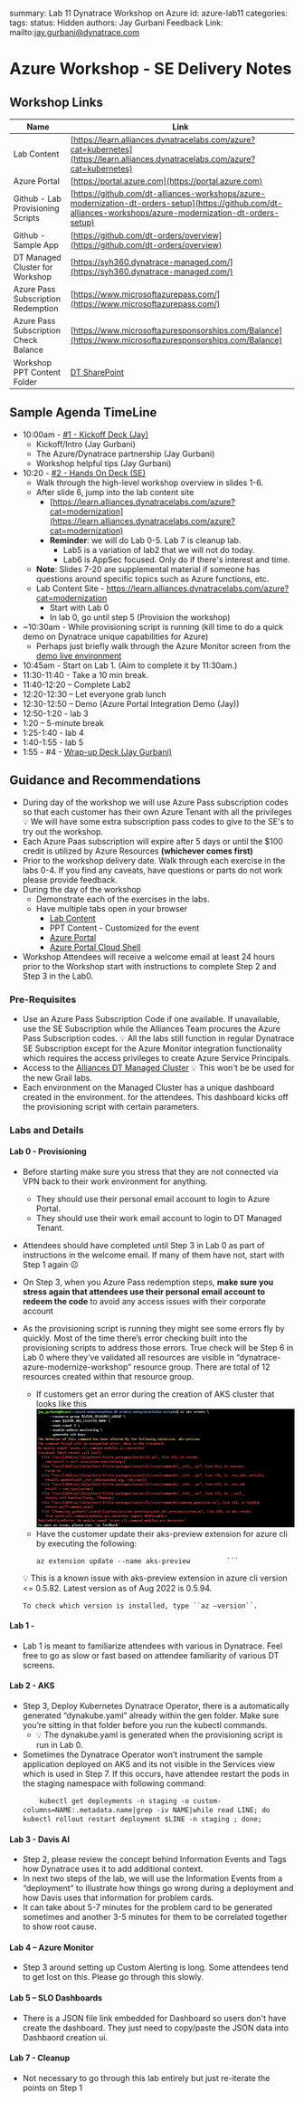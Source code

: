 summary: Lab 11 Dynatrace Workshop on Azure
id: azure-lab11
categories: 
tags: 
status: Hidden
authors: Jay Gurbani
Feedback Link: mailto:jay.gurbani@dynatrace.com

# Azure Workshop - SE Delivery Notes

##  Workshop Links

|**Name**                               | **Link**                                                                          |
|-------------------                |------------------------------------------------------------------             |
|Lab Content                        |[https://learn.alliances.dynatracelabs.com/azure?cat=kubernetes](https://learn.alliances.dynatracelabs.com/azure?cat=kubernetes)                 |
|Azure Portal                       |[https://portal.azure.com](https://portal.azure.com)                                                       |
|Github - Lab Provisioning Scripts  |[https://github.com/dt-alliances-workshops/azure-modernization-dt-orders-setup](https://github.com/dt-alliances-workshops/azure-modernization-dt-orders-setup)  |
|Github - Sample App    | [https://github.com/dt-orders/overview](https://github.com/dt-orders/overview)
|DT Managed Cluster for Workshop    | [https://syh360.dynatrace-managed.com/](https://syh360.dynatrace-managed.com/)
|Azure Pass Subscription Redemption    |  [https://www.microsoftazurepass.com/](https://www.microsoftazurepass.com/)
|Azure Pass Subscription Check Balance | [https://www.microsoftazuresponsorships.com/Balance](https://www.microsoftazuresponsorships.com/Balance)
|Workshop PPT Content Folder| [DT SharePoint](https://dynatrace.sharepoint.com/:f:/s/StrategicBusinessDevelopment/Em7OPic-iepJiqG91mbq7AUBYJJmCQiQTr2eOzgdjWgvsg?e=V3o4za)


## Sample Agenda TimeLine

*	10:00am -  [#1 - Kickoff Deck (Jay)](https://dynatrace.sharepoint.com/:p:/s/StrategicBusinessDevelopment/EdqD9epOVepBp8ZfzJunGzEBW8jzOczyZMK05vg_QUYUhw?e=c4YLbM) 
    * Kickoff/Intro (Jay Gurbani)
    * The Azure/Dynatrace partnership (Jay Gurbani)
    * Workshop helpful tips (Jay Gurbani) 
* 10:20 -  [#2 - Hands On Deck (SE)](https://dynatrace.sharepoint.com/:p:/s/StrategicBusinessDevelopment/EdqD9epOVepBp8ZfzJunGzEBW8jzOczyZMK05vg_QUYUhw?e=c4YLbM)
    * Walk through the high-level workshop overview in slides 1-6.  
    * After slide 6, jump into the lab content site 
        * [https://learn.alliances.dynatracelabs.com/azure?cat=modernization](https://learn.alliances.dynatracelabs.com/azure?cat=modernization)
        * **Reminder**: we will do Lab 0-5.  Lab 7 is cleanup lab.
            * Lab5 is a variation of lab2 that we will not do today.
            * Lab6 is AppSec focused.  Only do if there's interest and time.
    * **Note**: Slides 7-20 are supplemental material if someone has questions around specific topics such as Azure functions, etc.
    * Lab Content Site - https://learn.alliances.dynatracelabs.com/azure?cat=modernization
        * Start with Lab 0 
        * In lab 0, go until step 5 (Provision the workshop)
* ~10:30am - While provisioning script is running (kill time to do a quick demo on Dynatrace unique capabilities for Azure) 
    * Perhaps just briefly walk through the Azure Monitor screen from the [demo live environment](https://guu84124.live.dynatrace.com/#azure;id=AZURE_SUBSCRIPTION-2BED0374A04ADF85/azureRegions;gtf=today;gf=all)
* 10:45am - Start on Lab 1.  (Aim to complete it by 11:30am.)
* 11:30-11:40 - Take a 10 min break.   
* 11:40-12:20 – Complete Lab2 
* 12:20-12:30 – Let everyone grab lunch
* 12:30-12:50 – Demo (Azure Portal Integration Demo (Jay))
* 12:50-1:20 - lab 3
* 1:20 – 5-minute break
* 1:25-1:40 - lab 4
* 1:40-1:55 - lab 5
* 1:55 - #4 - [Wrap-up Deck (Jay Gurbani)](https://dynatrace.sharepoint.com/:p:/s/StrategicBusinessDevelopment/EYY8_-EBWIVCiJgVhdhYneIB0OKTvVz5xfsMJ8JzUe1WFw?e=hS1HtJ)

## Guidance and Recommendations

* During day of the workshop we will use Azure Pass subscription codes so that each customer has their own Azure Tenant with all the privileges
    <aside class="positive">
        💡 We will have some extra subscription pass codes to give to the SE's to try out the workshop.
    </aside>
* Each Azure Paas subscription will expire after 5 days or until the $100 credit is utilized by Azure Resources **(whichever comes first)**
* Prior to the workshop delivery date.  Walk through each exercise in the labs 0-4.  If you find any caveats, have questions or parts do not work please provide feedback.
* During the day of the workshop
    * Demonstrate each of the exercises in the labs.  
    * Have multiple tabs open in your browser
        * [Lab Content](https://learn.alliances.dynatracelabs.com/azure?cat=kubernetes)
        * PPT Content - Customized for the event
        * [Azure Portal](https://portal.azure.com)
        * [Azure Portal Cloud Shell](https://portal.azure.com/#cloudshell)
* Workshop Attendees will receive a welcome email at least 24 hours prior to the Workshop start with instructions to complete Step 2 and Step 3 in the Lab0. 

### Pre-Requisites

* Use an Azure Pass Subscription Code if one available. If unavailable, use the SE Subscription while the Alliances Team procures the Azure Pass Subscription codes. 
    </aside class="positive">
        💡 All the labs still function in regular Dynatrace SE Subscription except for the Azure Monitor integration functionality which requires the access privileges to create Azure Service Principals. 
    </aside>
* Access to the [Alliances DT Managed Cluster](https://syh360.dynatrace-managed.com/)
    </aside class="negative">
    💡 This won't be be used for the new Grail labs.  
    </aside>
* Each environment on the Managed Cluster has a unique dashboard created in the environment. for the attendees.  This dashboard kicks off the provisioning script with certain parameters.

### Labs and Details

#### Lab 0 - Provisioning

*	Before starting make sure you stress that they are not connected via VPN back to their work environment for anything.   
    * They should use their personal email account to login to Azure Portal.
    * They should use their work email account to login to DT Managed Tenant.
*	Attendees should have completed until Step 3 in Lab 0 as part of instructions in the welcome email.    If many of them have not, start with Step 1 again ☹
*	On Step 3, when you Azure Pass redemption steps, **make sure you stress again that attendees use their personal email account to redeem the code** to avoid any access issues with their corporate account
*	As the provisioning script is running they might see some errors fly by quickly.  Most of the time there’s error checking built into the provisioning scripts to address those errors.   True check will be Step 6 in Lab 0 where they’ve validated all resources are visible in “dynatrace-azure-modernize-workshop” resource group.  There are total of 12 resources created within that resource group.
    * If customers get an error during the creation of AKS cluster that looks like this
        ![image](img/akserror.png)
    * Have the customer update their aks-preview extension for azure cli by executing the following:
        ```  
        az extension update --name aks-preview         ```
    <aside class="positive">
        💡  This is a known issue with aks-preview extension in azure cli version <= 0.5.82.  Latest version as of Aug 2022 is 0.5.94.  

        To check which version is installed, type ``az –version``.
    </aside>

#### Lab 1 - 

*   Lab 1 is meant to familiarize attendees with various in Dynatrace.  Feel free to go as slow or fast based on attendee familiarity of various DT screens.

#### Lab 2 - AKS

* Step 3, Deploy Kubernetes Dynatrace Operator, there is a automatically generated “dynakube.yaml” already within the gen folder.  Make sure you’re sitting in that folder before you run the kubectl commands.
    * 💡  The dynakube.yaml is generated when the provisioning script is run in Lab 0.
* Sometimes the Dynatrace Operator won’t instrument the sample application deployed on AKS and its not visible in the Services view which is used in Step 7.  If this occurs, have attendee restart the pods in the staging namespace with following command:
    ```
        kubectl get deployments -n staging -o custom-columns=NAME:.metadata.name|grep -iv NAME|while read LINE; do kubectl rollout restart deployment $LINE -n staging ; done;
    ```

#### Lab 3 - Davis AI

* Step 2, please review the concept behind Information Events and Tags how Dynatrace uses it to add additional context.  
* In next two steps of the lab, we will use the Information Events from a “deployment” to illustrate how things go wrong during a deployment and how Davis uses that information for problem cards.
* It can take about 5-7 minutes for the problem card to be generated sometimes and another 3-5 minutes for them to be correlated together to show root cause.

#### Lab 4 – Azure Monitor

* Step 3 around setting up Custom Alerting is long.  Some attendees tend to get lost on this.  Please go through this slowly.

#### Lab 5 – SLO Dashboards
* There is a JSON file link embedded for Dashboard so users don't have create the dashboard.  They just need to copy/paste the JSON data into Dashbaord creation ui. 

#### Lab 7 - Cleanup

* Not necessary to go through this lab entirely but just re-iterate the points on Step 1

